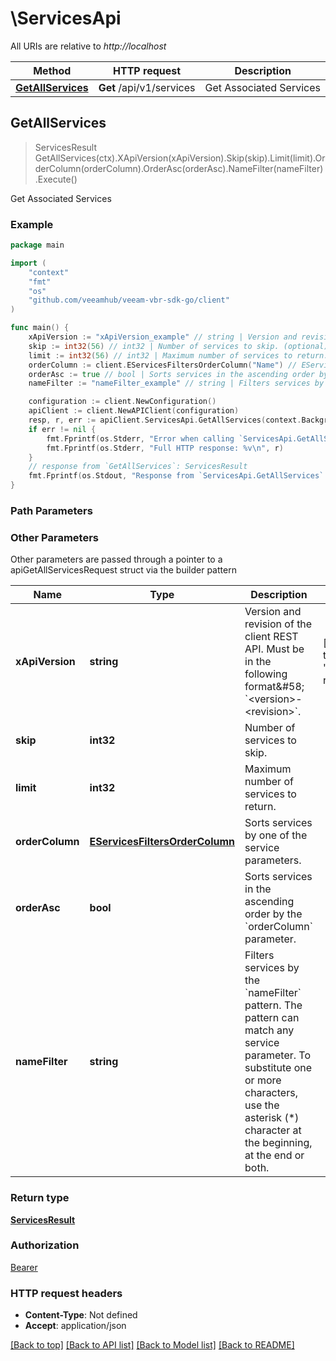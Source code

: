 # \ServicesApi

All URIs are relative to *http://localhost*

Method | HTTP request | Description
------------- | ------------- | -------------
[**GetAllServices**](ServicesApi.md#GetAllServices) | **Get** /api/v1/services | Get Associated Services



## GetAllServices

> ServicesResult GetAllServices(ctx).XApiVersion(xApiVersion).Skip(skip).Limit(limit).OrderColumn(orderColumn).OrderAsc(orderAsc).NameFilter(nameFilter).Execute()

Get Associated Services



### Example

```go
package main

import (
    "context"
    "fmt"
    "os"
    "github.com/veeamhub/veeam-vbr-sdk-go/client"
)

func main() {
    xApiVersion := "xApiVersion_example" // string | Version and revision of the client REST API. Must be in the following format&#58; `<version>-<revision>`. (default to "1.1-rev0")
    skip := int32(56) // int32 | Number of services to skip. (optional)
    limit := int32(56) // int32 | Maximum number of services to return. (optional)
    orderColumn := client.EServicesFiltersOrderColumn("Name") // EServicesFiltersOrderColumn | Sorts services by one of the service parameters. (optional)
    orderAsc := true // bool | Sorts services in the ascending order by the `orderColumn` parameter. (optional)
    nameFilter := "nameFilter_example" // string | Filters services by the `nameFilter` pattern. The pattern can match any service parameter. To substitute one or more characters, use the asterisk (*) character at the beginning, at the end or both. (optional)

    configuration := client.NewConfiguration()
    apiClient := client.NewAPIClient(configuration)
    resp, r, err := apiClient.ServicesApi.GetAllServices(context.Background()).XApiVersion(xApiVersion).Skip(skip).Limit(limit).OrderColumn(orderColumn).OrderAsc(orderAsc).NameFilter(nameFilter).Execute()
    if err != nil {
        fmt.Fprintf(os.Stderr, "Error when calling `ServicesApi.GetAllServices``: %v\n", err)
        fmt.Fprintf(os.Stderr, "Full HTTP response: %v\n", r)
    }
    // response from `GetAllServices`: ServicesResult
    fmt.Fprintf(os.Stdout, "Response from `ServicesApi.GetAllServices`: %v\n", resp)
}
```

### Path Parameters



### Other Parameters

Other parameters are passed through a pointer to a apiGetAllServicesRequest struct via the builder pattern


Name | Type | Description  | Notes
------------- | ------------- | ------------- | -------------
 **xApiVersion** | **string** | Version and revision of the client REST API. Must be in the following format&amp;#58; &#x60;&lt;version&gt;-&lt;revision&gt;&#x60;. | [default to &quot;1.1-rev0&quot;]
 **skip** | **int32** | Number of services to skip. | 
 **limit** | **int32** | Maximum number of services to return. | 
 **orderColumn** | [**EServicesFiltersOrderColumn**](EServicesFiltersOrderColumn.md) | Sorts services by one of the service parameters. | 
 **orderAsc** | **bool** | Sorts services in the ascending order by the &#x60;orderColumn&#x60; parameter. | 
 **nameFilter** | **string** | Filters services by the &#x60;nameFilter&#x60; pattern. The pattern can match any service parameter. To substitute one or more characters, use the asterisk (*) character at the beginning, at the end or both. | 

### Return type

[**ServicesResult**](ServicesResult.md)

### Authorization

[Bearer](../README.md#Bearer)

### HTTP request headers

- **Content-Type**: Not defined
- **Accept**: application/json

[[Back to top]](#) [[Back to API list]](../README.md#documentation-for-api-endpoints)
[[Back to Model list]](../README.md#documentation-for-models)
[[Back to README]](../README.md)

